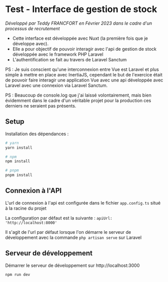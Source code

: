 # Test - Interface de gestion de stock

*Développé par Teddy FRANCFORT en Février 2023 dans le cadre d'un processus de recrutement*

- Cette interface est développée avec Nuxt (la première fois que je développe avec).
- Elle a pour objectif de pouvoir interagir avec l'api de gestion de stock développée avec le framework PHP Laravel
- L'authentification se fait au travers de Laravel Sanctum

PS : Je suis conscient qu'une interconnexion entre Vue est Laravel et plus simple à mettre en place avec InertiaJS, 
cependant le but de l'exercice était de pouvoir faire interagir une application Vue avec une api développée avec Laravel 
avec une connexion via Laravel Sanctum.

PS : Beaucoup de console.log que j'ai laissé volontairement, mais bien évidemment dans le cadre d'un 
véritable projet pour la production ces derniers ne seraient pas présents. 

## Setup

Installation des dépendances :

```bash
# yarn
yarn install

# npm
npm install

# pnpm
pnpm install
```

## Connexion à l'API

L'url de connexion à l'api est configurée dans le fichier `app.config.ts` situé à la racine du projet

La configuration par défaut est la suivante :
`apiUrl: 'http://localhost:8000'`

Il s'agit de l'url par défaut lorsque l'on démarre le serveur de développement 
avec la commande `php artisan serve` sur Laravel

## Serveur de développement

Démarrer le serveur de développement sur http://localhost:3000

```bash
npm run dev
```
